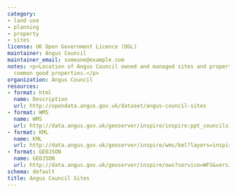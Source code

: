 ```yaml
---
category:
- land use
- planning
- property
- sites
license: UK Open Government Licence (OGL)
maintainer: Angus Council
maintainer_email: someone@example.com
notes: <p>Location of Angus Council owned and managed sites and properties. Includes
  common good properties.</p>
organization: Angus Council
resources:
- format: html
  name: Description
  url: http://opendata.angus.gov.uk/dataset/angus-council-sites
- format: WMS
  name: WMS
  url: http://data.angus.gov.uk/geoserver/inspire/inspire:ppt_councilsites/wms?service=WMS&version=1.1.0&request=GetMap
- format: KML
  name: KML
  url: http://data.angus.gov.uk/geoserver/inspire/wms/kml?layers=inspire:ppt_councilsites&mode=download
- format: GEOJSON
  name: GEOJSON
  url: http://data.angus.gov.uk/geoserver/inspire/ows?service=WFS&version=1.0.0&request=GetFeature&typeName=inspire:ppt_councilsites&outputFormat=application%2Fjson&srsName=EPSG:3857
schema: default
title: Angus Council Sites
---
```

